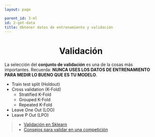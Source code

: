 ```yaml
---
layout: page

parent_id: 3-ml
id: 2-get-data
title: Obtener datos de entrenamiento y validación
---
```




<h1 align="center">Validación</h1>

La selección del **conjunto de validación** es una de la cosas más importantes. Recuerda: **NUNCA USES LOS DATOS DE ENTRENAMIENTO PARA MEDIR LO BUENO QUE ES TU MODELO**.

- Train test split (Holdout)
- Cross validation (K-Fold)
  - Stratified K-Fold
  - Grouped K-Fold
  - Repeated K-Fold
- Leave One Out (LOO)
- Leave P Out (LPO)

> - [Validación en Sklearn](https://scikit-learn.org/stable/modules/cross_validation.html)
> - [Consejos para validar en una competición](http://www.chioka.in/how-to-select-your-final-models-in-a-kaggle-competitio/)


